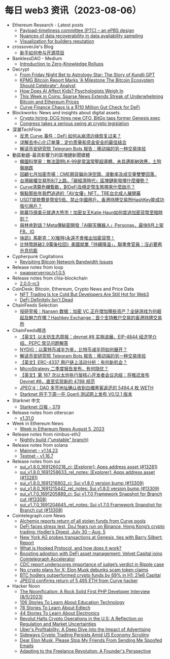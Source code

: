 # 每日 web3 资讯（2023-08-06）

- Ethereum Research - Latest posts
  - [Payload-timeliness committee (PTC) – an ePBS design](https://ethresear.ch/t/payload-timeliness-committee-ptc-an-epbs-design/16054/7)
  - [Nuances of data recoverability in data availability sampling](https://ethresear.ch/t/nuances-of-data-recoverability-in-data-availability-sampling/16256/2)
  - [Visualization for builders reputation](https://ethresear.ch/t/visualization-for-builders-reputation/15959/16)
- crossoverJie's Blog
  - [新手如何参与开源项目](http://crossoverjie.top/2023/08/05/ob/novice-contribute-open-source/)
- BanklessDAO - Medium
  - [Introduction to Zero-Knowledge Rollups](https://medium.com/bankless-dao/introduction-to-zero-knowledge-rollups-c2867cbe35d5?source=rss----2e8b6adb479c---4)
- Decrypt
  - [From Friday Night Bet to Astrology Star: The Story of Kundli GPT](https://decrypt.co/151450/kundli-gpt-ai-astrology-taro-psychic)
  - [KPMG Bitcoin Report Marks 'A Milestone The Bitcoin Ecosystem Should Celebrate': Analyst](https://decrypt.co/151443/bitcoin-esg-environment-social-corporate-governance-kpmg)
  - [How Does AI Affect Kids? Psychologists Weigh In](https://decrypt.co/151434/ai-effects-on-kids-children)
  - [This Week in Coins: Sparse News Extends Streak of Underwhelming Bitcoin and Ethereum Prices](https://decrypt.co/151424/this-week-in-coins-six-weeks-weak-bitcoin-and-ethereum-prices)
  - [Curve Finance Chaos Is a $110 Million Gut Check for DeFi](https://decrypt.co/151336/curve-finance-chaos-is-110-million-gut-check-defi)
- Blockworks: News and insights about digital assets.
  - [Crypto hiring: DCG hires new CFO, BitGo taps former Genesis exec](https://blockworks.co/news/bitgo-dcg-genesis-crypto-hiring)
  - [Congress takes a serious swing at crypto legislation](https://blockworks.co/news/congress-crypto-legislation-dams)
- 深潮TechFlow
  - [反思 Curve 事件：DeFi 如何从崩溃边缘恢复过来？](https://techflowpost.mirror.xyz/-m3RrybAJyl0ktCgvKO-B4iteaD_teuGjSRkrTgeK4Q)
  - [详解去中心化订单簿：定价质量和资金安全的最佳结合](https://techflowpost.mirror.xyz/DR_d55mW6nWVDD8i3jHIQG8yHgXU3w_wTFc5muYFt8E)
  - [解读币安研究院 Telegram Bots 报告：移动端的另一种交易体验](https://techflowpost.mirror.xyz/zs57Fli1hD8bdYNO4mEUTpoYKmx3a0WC2haeIJqg6Y4)
- 動區動趨-最具影響力的區塊鏈新聞媒體
  - [韓國科學家：無法證明LK-99是常溫常壓超導體、未具邁斯納效應，土狗盤崩跌](https://www.blocktempo.com/south-korean-experts-say-that-lk-99-does-not-exhibit-the-meissner-effect-and-is-not-a-room-temperature-superconductor/)
  - [回顧七月加密市場：CME期貨偏向淨空頭、波動率及成交量雙雙回落..](https://www.blocktempo.com/review-of-the-crypto-market-in-july/)
  - [台灣碳權交易所8/7上路，「碳經濟時代」區塊鏈能發揮什麼優勢？](https://www.blocktempo.com/taiwan-carbon-credits-exchange-launched-on-8-7-how-to-trade-them/)
  - [Curve清算危機暫歇，對DeFi及穩定幣生態帶來什麼啟示？](https://www.blocktempo.com/what-impact-does-the-mitigation-of-the-curve-liquidation-crisis-have-on-defi/)
  - [盤點那些年我們追過的「AV女優」NFT，TRE台北成人展開幕](https://www.blocktempo.com/tre-av-adult-star-nft/)
  - [USDT提款費是幣安5倍、禁止中國用戶，香港持牌交易所HashKey能成功吸引用戶？](https://www.blocktempo.com/hashkey-exchange-officially-launched-the-zero-fee-event-for-spot-trading/)
  - [剛募15億美元就遇大熊市！加密女王Katie Haun如何度過加密貨幣至暗時刻？](https://www.blocktempo.com/katie-haun-launched-a-1-5-billion-crypto-fund/)
  - [與林肯對話？Meta傳秘密開發「AI聊天機器人」Personas，最快9月上架FB、IG](https://www.blocktempo.com/meta-may-launch-ai-chatbot-with-personas-in-september/)
  - [快訊》馬斯克：X(推特)永遠不會推出加密貨幣！](https://www.blocktempo.com/musk-said-x-will-never-launch-a-cryptocurrency/)
  - [比特幣跌破2.9萬後拉回》美國就業「持續降溫」，聯準會官員：沒必要再升息抗膨](https://www.blocktempo.com/u-s-payroll-growth-totaled-187000-lower-than-expected/)
- Cypherpunk Cogitations
  - [Revisiting Bitcoin Network Bandwidth Issues](https://blog.lopp.net/revisiting-bitcoin-network-bandwidth-issues/)
- Release notes from loop
  - [swapserverrpc/v1.0.5](https://github.com/lightninglabs/loop/releases/tag/swapserverrpc%2Fv1.0.5)
- Release notes from chia-blockchain
  - [2.0.0-rc3](https://github.com/Chia-Network/chia-blockchain/releases/tag/2.0.0-rc3)
- CoinDesk: Bitcoin, Ethereum, Crypto News and Price Data
  - [NFT Trading Is Ice Cold But Developers Are Still Hot for Web3](https://www.coindesk.com/web3/2023/08/05/nft-trading-is-ice-cold-but-developers-are-still-hot-for-web3/?utm_medium=referral&utm_source=rss&utm_campaign=headlines)
  - [DeFi Definitely Isn't Dead](https://www.coindesk.com/consensus-magazine/2023/08/05/defi-definitely-isnt-dead/?utm_medium=referral&utm_source=rss&utm_campaign=headlines)
- ChainFeeds Selection
  - [投研早报｜Nansen 数据：加密 VC 正在增加哪些资产？全链游戏为何崛起及魅力在哪？Hashkey Exchange：首个支持散户交易的香港持牌交易所](https://substack.chainfeeds.xyz/p/nansen-vc-hashkey-exchange)
- ChainFeeds精选
  - [【英文】以太坊生态周报：devnet #8 实施进展、EIP-4844 经济学介绍、PEPC 常见问题解答](https://weekinethereumnews.com/week-in-ethereum-news-august-5-2023/)
  - [NYDIG：以莱特币减半为鉴，比特币减半将如何展开？](https://mp.weixin.qq.com/s/zAh8Ew85MSyQl5brLXhDVQ)
  - [解读币安研究院 Telegram Bots 报告：移动端的另一种交易体验](https://www.techflowpost.com/article/detail_12664.html)
  - [【英文】ERC-4337 用户链上活动分析：有何新机会？](https://www.0xtrends.com/metatrends-2-smart-accounts/)
  - [MicroStrategy 二季度报告发布，有何隐忧？](https://ld-capital.medium.com/%E6%9C%80%E5%A4%A7%E7%9A%84btc%E4%B8%8A%E5%B8%82%E5%85%AC%E5%8F%B8mstr%E7%9A%84%E9%9A%90%E5%BF%A7-638219452963)
  - [【英文】第 167 次以太坊执行层核心开发者会议总结：将推迟发布 Devnet #8，直至实现新的 4788 规范](https://www.galaxy.com/insights/research/ethereum-all-core-developers-execution-call-167/)
  - [JPEG'd：DAO 多签地址确认收到白帽黑客返还的 5494.4 枚 WETH](https://twitter.com/JPEGd_69/status/1687594063527038976)
  - [Starknet 将于下周一在 Goerli 测试网上发布 V0.12.1 版本](https://twitter.com/Starknet/status/1687468167386349568)
- Starknet 中文
  - [Starknet 日报 - 379](https://starknetzh.substack.com/p/starknet-379)
- Release notes from otterscan
  - [v1.31.0](https://github.com/otterscan/otterscan/releases/tag/v1.31.0)
- Week in Ethereum News
  - [Week in Ethereum News  August 5, 2023](https://weekinethereumnews.com/week-in-ethereum-news-august-5-2023/)
- Release notes from nimbus-eth2
  - [Nightly build ("unstable" branch)](https://github.com/status-im/nimbus-eth2/releases/tag/nightly)
- Release notes from solana
  - [Mainnet - v1.14.23](https://github.com/solana-labs/solana/releases/tag/v1.14.23)
  - [Testnet - v1.16.7](https://github.com/solana-labs/solana/releases/tag/v1.16.7)
- Release notes from sui
  - [sui_v1.8.0_1691260218_ci: [Explorer]: Apps address asset (#13281)](https://github.com/MystenLabs/sui/releases/tag/sui_v1.8.0_1691260218_ci)
  - [sui_v1.8.0_1691258633_rel_notes: [Explorer]: Apps address asset (#13281)](https://github.com/MystenLabs/sui/releases/tag/sui_v1.8.0_1691258633_rel_notes)
  - [sui_v1.8.0_1691216802_ci: Sui v1.8.0 version bump (#13309)](https://github.com/MystenLabs/sui/releases/tag/sui_v1.8.0_1691216802_ci)
  - [sui_v1.8.0_1691215442_rel_notes: Sui v1.8.0 version bump (#13309)](https://github.com/MystenLabs/sui/releases/tag/sui_v1.8.0_1691215442_rel_notes)
  - [sui_v1.7.0_1691205889_ci: Sui v1.7.0 Framework Snapshot for Branch cut (#13308)](https://github.com/MystenLabs/sui/releases/tag/sui_v1.7.0_1691205889_ci)
  - [sui_v1.7.0_1691204645_rel_notes: Sui v1.7.0 Framework Snapshot for Branch cut (#13308)](https://github.com/MystenLabs/sui/releases/tag/sui_v1.7.0_1691204645_rel_notes)
- Cointelegraph.com News
  - [Alchemix reports return of all stolen funds from Curve pools](https://cointelegraph.com/news/alchemix-reports-return-of-all-stolen-funds-from-curve-pools)
  - [DeFi faces stress test, DoJ fears run on Binance, Hong Kong’s crypto trading: Hodler’s Digest, July 30 – Aug. 5](https://cointelegraph.com/magazine/defi-faces-stress-test-doj-fears-run-on-binance-hong-kongs-crypto-trading-hodlers-digest-july-30-aug-5/)
  - [New York AG probes transactions at Genesis, ties with Barry Silbert: Report](https://cointelegraph.com/news/new-york-probes-transactions-genesis-ties-with-barry-silbert)
  - [What is Hooked Protocol, and how does it work?](https://cointelegraph.com/explained/what-is-hooked-protocol-and-how-does-it-work)
  - [Boosting adoption with DeFi asset management: Velvet Capital joins Cointelegraph Accelerator](https://cointelegraph.com/news/boosting-adoption-with-defi-asset-management-velvet-capital-joins-cointelegraph-accelerator)
  - [CDC report underscores importance of judge’s verdict in Ripple case](https://cointelegraph.com/news/cdc-report-underscores-importance-of-judge-verdict-ripple-case)
  - [No crypto plans for X: Elon Musk debunks scam token claims](https://cointelegraph.com/news/elon-musk-debunks-scam-token-claims-assures-no-crypto-plans-for-x)
  - [BTC hodlers outperformed crypto funds by 69% in H1: 21e6 Capital](https://cointelegraph.com/news/btc-hodlers-outperformed-crypto-funds-by-69-in-h1-2023-21e6-capital-ag)
  - [JPEG’d confirms return of 5,495 ETH from Curve hacker](https://cointelegraph.com/news/jpeg-d-confirms-return-of-eth-from-curve-hacker)
- Hacker Noon
  - [The Noonification: A Rock Solid First PHP Developer Interview (8/5/2023)](https://hackernoon.com/8-5-2023-noonification?source=rss)
  - [106 Stories To Learn About Education Technology](https://hackernoon.com/106-stories-to-learn-about-education-technology?source=rss)
  - [78 Stories To Learn About Edtech](https://hackernoon.com/78-stories-to-learn-about-edtech?source=rss)
  - [44 Stories To Learn About Electronics](https://hackernoon.com/44-stories-to-learn-about-electronics?source=rss)
  - [Revolut Halts Crypto Operations in the U.S: A Reflection on Regulation and Market Uncertainties](https://hackernoon.com/revolut-halts-crypto-operations-in-the-us-a-reflection-on-regulation-and-market-uncertainties?source=rss)
  - [Uber's Profitability: A Deep Dive into the Impact of Advertising](https://hackernoon.com/ubers-profitability-a-deep-dive-into-the-impact-of-advertising?source=rss)
  - [Sideways Crypto Trading Persists Amid US Economy Scrutiny](https://hackernoon.com/sideways-crypto-trading-persists-amid-us-economy-scrutiny?source=rss)
  - [Dear Elon Musk, Please Stop My Friends From Sending Me Spoofed Emails](https://hackernoon.com/dear-elon-musk-please-stop-my-friends-from-sending-me-spoofed-emails?source=rss)
  - [Adapting to the Freelance Revolution: A Founder's Perspective](https://hackernoon.com/adapting-to-the-freelance-revolution-a-founders-perspective?source=rss)
